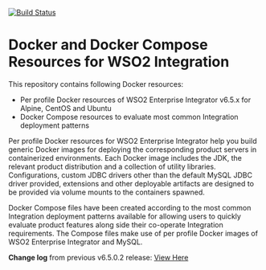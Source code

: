 [![Build Status](https://dev.azure.com/kobylinskitomasz/wso2ei/_apis/build/status/tmoasz.docker-ei?branchName=azure-pipelines)](https://dev.azure.com/kobylinskitomasz/wso2ei/_build/latest?definitionId=1&branchName=azure-pipelines)

# Docker and Docker Compose Resources for WSO2 Integration

This repository contains following Docker resources:

- Per profile Docker resources of WSO2 Enterprise Integrator v6.5.x for Alpine, CentOS and Ubuntu
- Docker Compose resources to evaluate most common Integration deployment patterns

Per profile Docker resources for WSO2 Enterprise Integrator help you build generic Docker images for deploying the
corresponding product servers in containerized environments. Each Docker image includes the JDK, the relevant product distribution
and a collection of utility libraries. Configurations, custom JDBC drivers other than the default MySQL JDBC driver provided,
extensions and other deployable artifacts are designed to be provided via volume mounts to the containers spawned.

Docker Compose files have been created according to the most common Integration deployment patterns available for allowing users
to quickly evaluate product features along side their co-operate Integration requirements. The Compose files make use of per profile
Docker images of WSO2 Enterprise Integrator and MySQL.

**Change log** from previous v6.5.0.2 release: [View Here](CHANGELOG.md)

